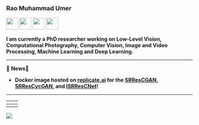 ### Rao Muhammad Umer
[<img height="32" width="32" src="https://cdn.jsdelivr.net/npm/simple-icons@v4/icons/semanticuireact.svg" />](https://raoumer.github.io/) [<img height="32" width="32" src="https://cdn.jsdelivr.net/npm/simple-icons@v4/icons/googlescholar.svg" />](https://scholar.google.com/citations?user=40fvjRgAAAAJ&hl=en) [<img height="32" width="32" src="https://cdn.jsdelivr.net/npm/simple-icons@v4/icons/researchgate.svg" />](https://www.researchgate.net/profile/Rao_Umer) [<img height="32" width="32" src="https://cdn.jsdelivr.net/npm/simple-icons@v4/icons/linkedin.svg" />](https://pk.linkedin.com/in/raomumer/)

**I am currently a PhD researcher working on Low-Level Vision, Computational Photography, Computer Vision, Image and Video Processing, Machine Learning and Deep Learning.**

------------

🌱 **News**🌱 
- **Docker image hosted on [replicate.ai](https://beta.replicate.ai/) for the [SRResCGAN](https://beta.replicate.ai/RaoUmer/SRResCycGAN), [SRResCycGAN](https://beta.replicate.ai/RaoUmer/SRResCycGAN), and [ISRResCNet](https://beta.replicate.ai/RaoUmer/ISRResCNet)!**

------------

|<a href="https://github.com/RaoUmer/SRResCGAN"><img src="https://github-readme-stats-nu-ten.vercel.app/api/pin/?username=RaoUmer&repo=SRResCGAN&cache_seconds=10&theme=buefy" alt="" /></a>|<a href="https://github.com/RaoUmer/SRResCycGAN"><img src="https://github-readme-stats-nu-ten.vercel.app/api/pin/?username=RaoUmer&repo=SRResCycGAN&cache_seconds=5&theme=solarized-light" alt=""/></a>|
|:--:|:--:|
| <a href="https://github.com/RaoUmer/ISRResCNet"><img src="https://github-readme-stats-nu-ten.vercel.app/api/pin/?username=RaoUmer&repo=ISRResCNet&cache_seconds=10&theme=vue" alt=""  /></a>| <a href="https://github.com/RaoUmer/dwx"><img src="https://github-readme-stats-nu-ten.vercel.app/api/pin/?username=RaoUmer&repo=dwx&cache_seconds=10&theme=default" alt=""  /></a>|

![](https://github-readme-stats-nu-ten.vercel.app/api?username=RaoUmer&show_icons=true&hide=contribs,issues&cache_seconds=86400&theme=default)
